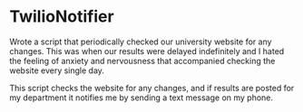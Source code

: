 # TwilioNotifier
Wrote a script that periodically checked our university website for any changes. This was when our results were delayed indefinitely and I hated the feeling of anxiety and nervousness that accompanied checking the website every single day.

This script checks the website for any changes, and if results are posted for my department it notifies me by sending a text message on my phone.
